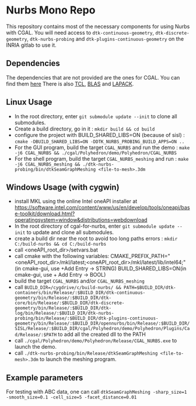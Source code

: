 # Nurbs Mono Repo
This repository contains most of the necessary components for using Nurbs with CGAL. You will need access to 
`dtk-continuous-geometry`, `dtk-discrete-geometry`, `dtk-nurbs-probing` and `dtk-plugins-continuous-geometry` on the INRIA gitlab to use it.
## Dependencies
The dependencies that are not provided are the ones for CGAL. You can find them [here](https://doc.cgal.org/latest/Manual/thirdparty.html)
There is also [TCL](https://www.tcl.tk/software/tcltk/bindist.html), [BLAS](http://www.netlib.org/blas) and [LAPACK](http://www.netlib.org/lapack/).
 
## Linux Usage

 - In the root directory, enter `git submodule update --init` to clone all submodules.
 - Create a build directory, go in it : `mkdir build && cd build`
 - configure the project with BUILD_SHARED_LIBS=ON (because of sisl) : `cmake -DBUILD_SHARED_LIBS=ON -DDTK_NURBS_PROBING_BUILD_APPS=ON ..`
 - For the GUI program, build the target `CGAL_NURBS` and run the demo : `make -j6 CGAL_NURBS && ./cgal/Polyhedron/demo/Polyhedron/CGAL_NURBS`
 - For the shell program, build the target `CGAL_NURBS_meshing` and run : `make -j6 CGAL_NURBS_meshing && ./dtk-nurbs-probing/bin/dtkSeamGraphMeshing <file-to-mesh>.3dm`

## Windows Usage (with cygwin)
 - install MKL using the online Intel oneAPI installer at https://software.intel.com/content/www/us/en/develop/tools/oneapi/base-toolkit/download.html?operatingsystem=window&distributions=webdownload
 - In the root directory of cgal-for-nurbs, enter `git submodule update --init` to update and clone all submodules.
 - create a build dir near the root to avoid too long paths errors : `mkdir C:/build-nurbs && cd C:/build-nurbs`
 - call <oneAPI_root_dir>/setvars.bat
 - call cmake with the following variables:
    CMAKE_PREFIX_PATH="<oneAPI_root_dir>/mkl/latest;<oneAPI_root_dir>/mkl/latest/lib/intel64;"(in cmake-gui, use +Add Entry -> STRING)
    BUILD_SHARED_LIBS=ON(in cmake-gui, use + Add Entry -> BOOL)
 - build the target `CGAL_NURBS` and/or `CGAL_NURBS_meshing`
 - call `BUILD_DIR=/cygdrive/c/build-nurbs/ && PATH=$BUILD_DIR/dtk-containers/bin/Release/:$BUILD_DIR/dtk-continuous-geometry/bin/Release/:$BUILD_DIR/dtk-core/bin/Release/:$BUILD_DIR/dtk-discrete-geometry/bin/Release/:$BUILD_DIR/dtk-log/bin/Release/:$BUILD_DIR/dtk-nurbs-probing/bin/Release/:$BUILD_DIR/dtk-plugins-continuous-geometry/bin/Release/:$BUILD_DIR/opennurbs/bin/Release/:$BUILD_DIR/SISL/Release/:$BUILD_DIR/cgal/Polyhedron/demo/Polyhedron/Plugins/Cad/Release/:$PATH`  to add all the created dll to the PATH
 - call `./cgal/Polyhedron/demo/Polyhedron/Release/CGAL_NURBS.exe` to launch the demo.
 - call `./dtk-nurbs-probing/bin/Release/dtkSeamGraphMeshing <file-to-mesh>.3dm` to launch the meshing program. 

 ## Example parameters
 For testing with ABC data, one can call 
 `dtkSeamGraphMeshing -sharp_size=1 -smooth_size=0.1 -cell_size=5 -facet_distance=0.01`

